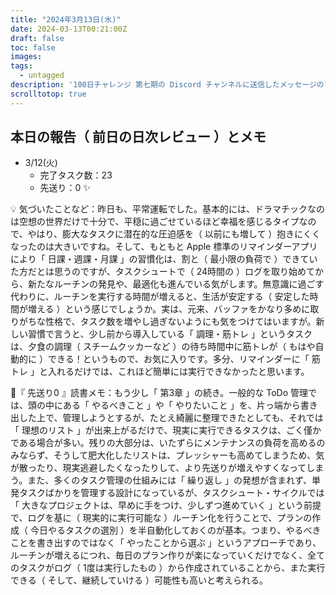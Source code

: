 ```yaml
---
title: "2024年3月13日(水)"
date: 2024-03-13T00:21:00Z
draft: false
toc: false
images:
tags: 
  - untagged
description: '100日チャレンジ 第七期の Discord チャンネルに送信したメッセージのアーカイブ'
scrolltotop: true
---
```


## 本日の報告（ 前日の日次レビュー ）とメモ

- 3/12(火)
  - 完了タスク数：23
  - 先送り：0 ✨

💡 気づいたことなど：昨日も、平常運転でした。基本的には、ドラマチックなのは空想の世界だけで十分で、平穏に過ごせているほど幸福を感じるタイプなので、やはり、膨大なタスクに潜在的な圧迫感を（ 以前にも増して ）抱きにくくなったのは大きいですね。そして、もともと Apple 標準のリマインダーアプリにより「 日課・週課・月課 」の習慣化は、割と（ 最小限の負荷で ）できていた方だとは思うのですが、タスクシュートで（ 24時間の ）ログを取り始めてから、新たなルーチンの発見や、最適化も進んでいる気がします。無意識に過ごす代わりに、ルーチンを実行する時間が増えると、生活が安定する（ 安定した時間が増える ）という感じでしょうか。実は、元来、バッファをかなり多めに取りがちな性格で、タスク数を増やし過ぎないようにも気をつけてはいますが。新しい習慣で言うと、少し前から導入している「 調理・筋トレ 」というタスクは、夕食の調理（ スチームクッカーなど ）の待ち時間中に筋トレが（ もはや自動的に ）できる！というもので、お気に入りです。多分、リマインダーに「 筋トレ 」と入れるだけでは、これほど簡単には実行できなかったと思います。

🔖『 先送り0 』読書メモ：もう少し「 第3章 」の続き。一般的な ToDo 管理では、頭の中にある「 やるべきこと 」や「 やりたいこと 」を、片っ端から書き出した上で、管理しようとするが、たとえ綺麗に整理できたとしても、それでは「 理想のリスト 」が出来上がるだけで、現実に実行できるタスクは、ごく僅かである場合が多い。残りの大部分は、いたずらにメンテナンスの負荷を高めるのみならず、そうして肥大化したリストは、プレッシャーも高めてしまうため、気が散ったり、現実逃避したくなったりして、より先送りが増えやすくなってしまう。また、多くのタスク管理の仕組みには「 繰り返し 」の発想が含まれず、単発タスクばかりを管理する設計になっているが、タスクシュート・サイクルでは「 大きなプロジェクトは、早めに手をつけ、少しずつ進めていく 」という前提で、ログを基に（ 現実的に実行可能な ）ルーチン化を行うことで、プランの作成（ 今日やるタスクの選別 ）を半自動化しておくのが基本。つまり、やるべきことを書き出すのではなく「 やったことから選ぶ 」というアプローチであり、ルーチンが増えるにつれ、毎日のプラン作りが楽になっていくだけでなく、全てのタスクがログ（ 1度は実行したもの ）から作成されていることから、また実行できる（ そして、継続していける ）可能性も高いと考えられる。
